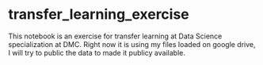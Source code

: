 # transfer_learning_exercise

This notebook is an exercise for transfer learning at Data Science specialization at DMC.
Right now it is using my files loaded on google drive, I will try to public the data to made it publicy available.
